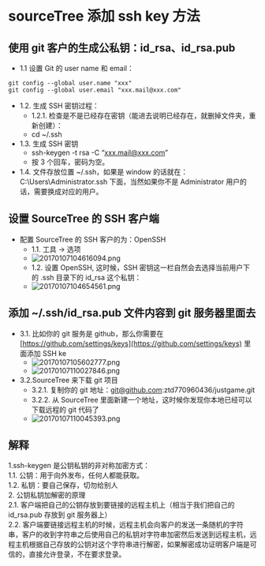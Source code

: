 
# sourceTree 添加 ssh key 方法

## 使用 git 客户的生成公私钥：id_rsa、id_rsa.pub

- 1.1 设置 Git 的 user name 和 email：

```
git config --global user.name "xxx"
git config --global user.email "xxx.mail@xxx.com"
```

- 1.2. 生成 SSH 密钥过程：
  - 1.2.1. 检查是不是已经存在密钥（能进去说明已经存在，就删掉文件夹，重新创建）：
  - cd ~/.ssh
- 1.3. 生成 SSH 密钥
  - ssh-keygen -t rsa -C “<xxx.mail@xxx.com>”
  - 按 3 个回车，密码为空。
- 1.4. 文件存放位置 ~/.ssh，如果是 window 的话就在：C:\Users\Administrator.ssh 下面，当然如果你不是 Administrator 用户的话，需要换成对应的用户。

## 设置 SourceTree 的 SSH 客户端

- 配置 SourceTree 的 SSH 客户的为：OpenSSH
  - 1.1. 工具 -> 选项
  - ![20170107104616094.png](https://cdn.nlark.com/yuque/0/2023/png/12539472/1701051365460-12fea6b3-89d4-40e0-84af-5f20cea09153.png#averageHue=%23f2eeee&clientId=u053910cd-5928-4&from=drop&id=u375ed370&originHeight=416&originWidth=687&originalType=binary&ratio=1&rotation=0&showTitle=false&size=48634&status=done&style=none&taskId=u21564150-8a10-46fa-9e97-96aaa6a7955&title=)
  - 1.2. 设置 OpenSSH, 这时候，SSH 密钥这一栏自然会去选择当前用户下的 .ssh 目录下的 id_rsa 这个私钥：
  - ![20170107104654561.png](https://cdn.nlark.com/yuque/0/2023/png/12539472/1701051384547-fe0b5632-4709-47e3-852c-7cc3c7fe465a.png#averageHue=%23f1efed&clientId=u053910cd-5928-4&from=drop&id=ud54d9613&originHeight=758&originWidth=577&originalType=binary&ratio=1&rotation=0&showTitle=false&size=95966&status=done&style=none&taskId=ua9f6082b-b497-4388-b5fb-5e8d601a204&title=)

## 添加 ~/.ssh/id_rsa.pub 文件内容到 git 服务器里面去

- 3.1. 比如你的 git 服务是 github，那么你需要在 [https://github.com/settings/keys](https://github.com/settings/keys) 里面添加 SSH ke
  - ![20170107105602777.png](https://cdn.nlark.com/yuque/0/2023/png/12539472/1701051419938-9e11d626-48ae-448e-b155-28526f8cb175.png#averageHue=%23fbfafa&clientId=u053910cd-5928-4&from=drop&id=u133a5315&originHeight=718&originWidth=1352&originalType=binary&ratio=1&rotation=0&showTitle=false&size=107125&status=done&style=none&taskId=u00149937-2590-4f24-bbc5-493ddcac5dd&title=)
  - ![20170107110027846.png](https://cdn.nlark.com/yuque/0/2023/png/12539472/1701051423340-548a0a60-5089-4a91-b45b-4ec6f6c182a3.png#averageHue=%23faf9f8&clientId=u053910cd-5928-4&from=drop&id=u80db61b3&originHeight=712&originWidth=1298&originalType=binary&ratio=1&rotation=0&showTitle=false&size=130921&status=done&style=none&taskId=u347fe2a2-3070-4ad6-a6a2-f542fae5686&title=)
- 3.2.SourceTree 来下载 git 项目
  - 3.2.1. 复制你的 git 地址：<git@github.com>:ztd770960436/justgame.git
  - 3.2.2. 从 SourceTree 里面新建一个地址，这时候你发现你本地已经可以下载远程的 git 代码了
  - ![20170107110045393.png](https://cdn.nlark.com/yuque/0/2023/png/12539472/1701051491744-77325ac7-2cff-4d69-836e-33e3b9ab5d0a.png#averageHue=%23e4e3e3&clientId=u053910cd-5928-4&from=drop&id=u069e42e9&originHeight=376&originWidth=723&originalType=binary&ratio=1&rotation=0&showTitle=false&size=32217&status=done&style=none&taskId=ue18bf26b-79b1-42c5-92e8-35b2ef23989&title=)

## 解释

1.ssh-keygen 是公钥私钥的非对称加密方式：<br /> 1.1. 公钥：用于向外发布，任何人都能获取。<br /> 1.2. 私钥：要自己保存，切勿给别人<br />2. 公钥私钥加解密的原理<br /> 2.1. 客户端把自己的公钥存放到要链接的远程主机上（相当于我们把自己的 id_rsa.pub 存放到 git 服务器上）<br /> 2.2. 客户端要链接远程主机的时候，远程主机会向客户的发送一条随机的字符串，客户的收到字符串之后使用自己的私钥对字符串加密然后发送到远程主机，远程主机根据自己存放的公钥对这个字符串进行解密，如果解密成功证明客户端是可信的，直接允许登录，不在要求登录。

